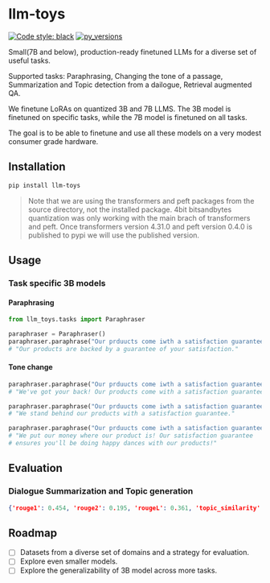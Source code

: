 # llm-toys

[![Code style: black](https://img.shields.io/badge/code%20style-black-000000.svg)](https://github.com/psf/black)
[![py\_versions](https://img.shields.io/badge/python-3.10%2B-blue)](https://pypi.org/project/llm-toys/)

Small(7B and below), production-ready finetuned LLMs for a diverse set of useful tasks.

Supported tasks: Paraphrasing, Changing the tone of a passage, Summarization and Topic detection from a dailogue,
Retrieval augmented QA.

We finetune LoRAs on quantized 3B and 7B LLMS. The 3B model is finetuned on specific tasks, while the 7B model is
finetuned on all tasks.

The goal is to be able to finetune and use all these models on a very modest consumer grade hardware.

## Installation

```bash
pip install llm-toys
```

> Note that we are using the transformers and peft packages from the source directory, 
> not the installed package. 4bit bitsandbytes quantization was only working with the 
> main brach of transformers and peft. Once transformers version 4.31.0 and peft version 0.4.0 is 
> published to pypi we will use the published version.

## Usage

### Task specific 3B models
#### Paraphrasing
```python
from llm_toys.tasks import Paraphraser

paraphraser = Paraphraser()
paraphraser.paraphrase("Our prduucts come iwth a satisfaction guarantee.")
# "Our products are backed by a guarantee of your satisfaction."
```

#### Tone change
```python
paraphraser.paraphrase("Our prduucts come iwth a satisfaction guarantee.", tone="casual")
# "We've got your back! Our products come with a satisfaction guarantee."

paraphraser.paraphrase("Our prduucts come iwth a satisfaction guarantee.", tone="professional")
# "We stand behind our products with a satisfaction guarantee."

paraphraser.paraphrase("Our prduucts come iwth a satisfaction guarantee.", tone="witty")
# "We put our money where our product is! Our satisfaction guarantee
# ensures you'll be doing happy dances with our products!"
```

## Evaluation

### Dialogue Summarization and Topic generation

```json
{'rouge1': 0.454, 'rouge2': 0.195, 'rougeL': 0.361, 'topic_similarity': 0.886}
```

## Roadmap

- [ ] Datasets from a diverse set of domains and a strategy for evaluation.
- [ ] Explore even smaller models.
- [ ] Explore the generalizability of 3B model across more tasks.
